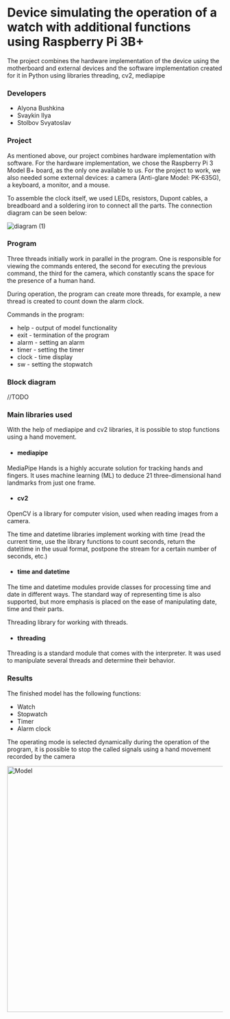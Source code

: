 # Device simulating the operation of a watch with additional functions using Raspberry Pi 3B+
The project combines the hardware implementation of the device using the motherboard and external devices and the software implementation created for it in Python using libraries
threading, cv2, mediapipe

### Developers
- Alyona Bushkina
- Svaykin Ilya
- Stolbov Svyatoslav

### Project
As mentioned above, our project combines hardware implementation with software. 
For the hardware implementation, we chose the Raspberry Pi 3 Model B+ board, as the 
only one available to us. For the project to work, we also needed some external 
devices: a camera (Anti-glare Model: PK-635G), a keyboard, a monitor, and a mouse.

To assemble the clock itself, we used LEDs, resistors, Dupont cables, a breadboard 
and a soldering iron to connect all the parts. 
The connection diagram can be seen below:

![diagram (1)](https://user-images.githubusercontent.com/77066690/204109025-7471008a-0a2e-4d9a-8c22-44c97a398b85.jpg)



### Program

Three threads initially work in parallel in the program. One is responsible for viewing the commands entered, the second for executing the previous command, the third for the camera, which constantly scans the space for the presence of a human hand.

During operation, the program can create more threads, for example, a new thread is created to count down the alarm clock.

Commands in the program:
- help - output of model functionality
- exit - termination of the program
- alarm - setting an alarm
- timer - setting the timer
- clock - time display
- sw - setting the stopwatch

### Block diagram
//TODO

### Main libraries used
With the help of mediapipe and cv2 libraries, it is possible to stop functions using a hand movement.
- #### mediapipe
MediaPipe Hands is a highly accurate solution for tracking hands and fingers. It uses machine learning (ML) to deduce 21 three-dimensional hand landmarks from just one frame.

- #### cv2
OpenCV is a library for computer vision, used when reading images from a camera.

The time and datetime libraries implement working with time (read the current time, use the library functions to count seconds, return the date\time in the usual format, postpone the stream for a certain number of seconds, etc.)
- #### time and datetime
The time and datetime modules provide classes for processing time and date in different ways. The standard way of representing time is also supported, but more emphasis is placed on the ease of manipulating date, time and their parts.


Threading library for working with threads.
- #### threading
Threading is a standard module that comes with the interpreter. It was used to manipulate several threads and determine their behavior.

### Results
The finished model has the following functions:
- Watch
- Stopwatch
- Timer
- Alarm clock 

The operating mode is selected dynamically during the operation of the program, it is possible to stop the called signals using a hand movement recorded by the camera

<img width="573" alt="Model" src="https://user-images.githubusercontent.com/77066690/204108803-c2dfd9d7-72f0-4dc3-8288-27fc201ba913.png">

